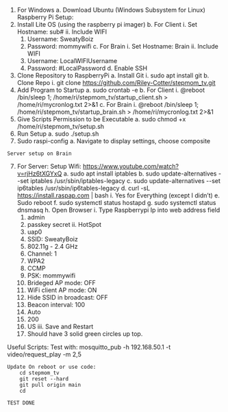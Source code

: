 1.	For Windows
  a.	Download Ubuntu (Windows Subsystem for Linux)
Raspberry Pi Setup:
  1. Install Lite OS (using the raspberry pi imager)
    b.	For Client
      i.	Set Hostname: sub#
      ii.	Include WIFI 
        1.	Username: SweatyBoiz
        2.	Password: mommywifi
    c.	For Brain
      i.	Set Hostname: Brain
      ii.	Include WIFI 
        1.	Username: LocalWIFIUsername
        2.	Password: #LocalPassword
    d.	Enable SSH
  2. Clone Repository to RaspberryPi
    a. Install Git
        i. sudo apt install git
    b. Clone Repo
        i. git clone https://github.com/Riley-Cotter/stepmom_tv.git
  3. Add Program to Startup
    a.	sudo crontab -e
    b.	For Client
      i.	@reboot /bin/sleep 1; /home/ri/stepmom_tv/startup_client.sh > /home/ri/mycronlog.txt 2>&1
    c.	For Brain
      i.	@reboot /bin/sleep 1; /home/ri/stepmom_tv/startup_brain.sh  > /home/ri/mycronlog.txt 2>&1
  4. Give Scripts Permission to be Executable
    a.	sudo chmod +x /home/ri/stepmom_tv/setup.sh
  5. Run Setup
    a.	sudo ./setup.sh
  6. Sudo raspi-config
    a.	Navigate to display settings, choose composite
    

    Server setup on Brain
  7. For Server: Setup Wifi: https://www.youtube.com/watch?v=rjHz6tXGYxQ
    a.	sudo apt install iptables
    b.	sudo update-alternatives --set iptables /usr/sbin/iptables-legacy
    c.	sudo update-alternatives --set ip6tables /usr/sbin/ip6tables-legacy
    d.	curl -sL https://install.raspap.com | bash
      i.	Yes for Everything (except I didn’t)
    e.	Sudo reboot
    f.	sudo systemctl status hostapd
    g.	sudo systemctl status dnsmasq
    h.	Open Browser
      i.	Type Raspberrypi Ip into web address field
        1.	admin
        2.	passkey secret
      ii.	HotSpot
        1.	uap0
        2.	SSID: SweatyBoiz
        3.	802.11g - 2.4 GHz
        4.	Channel: 1
        5.	WPA2
        6.	CCMP
        7.	PSK: mommywifi
        8.	Brideged AP mode: OFF
        9.	WiFi client AP mode: ON
        10.	Hide SSID in broadcast: OFF
        11.	Beacon interval: 100
        12.	Auto
        13.	200
        14.	US
      iii.	Save and Restart
        1.	Should have 3 solid green circles up top.

Useful Scripts:
    Test with:  mosquitto_pub -h 192.168.50.1 -t video/request_play -m 2,5

    Update On reboot or use code:
        cd stepmom_tv
        git reset --hard
        git pull origin main
        cd

    TEST DONE